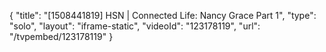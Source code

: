 {
    "title": "[1508441819] HSN | Connected Life: Nancy Grace Part 1",
    "type": "solo",
    "layout": "iframe-static",
    "videoId": "123178119",
    "url": "\/tvpembed\/123178119"
}